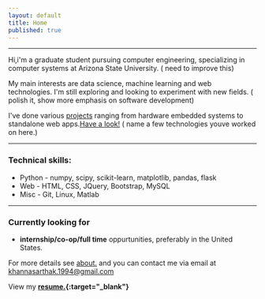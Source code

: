 ```yaml
---
layout: default
title: Home
published: true
---
```


---
Hi,i'm a graduate student pursuing computer engineering, specializing in computer systems at Arizona State University. ( need to improve this)

My main interests are data science, machine learning and web technologies. I'm still exploring and looking to experiment with new fields. ( polish it, show more emphasis on software development)

I've done various [projects](http://khannasarthak.github.io/projects/) ranging from hardware embedded systems to standalone web apps.[Have a look!](http://khannasarthak.github.io/projects/)   ( name a few technologies youve worked on here.)


---
### Technical skills:

* Python - numpy, scipy, scikit-learn, matplotlib, pandas, flask
* Web  - HTML, CSS, JQuery, Bootstrap, MySQL
* Misc - Git, Linux, Matlab

---
### Currently looking for
* **internship/co-op/full time** oppurtunities, preferably in the United States.
   

For more details see [about.](http://khannasarthak.github.io/about/) and you can contact me via email at <a href="mailto:{{ site.email}}">khannasarthak.1994@gmail.com</a>

View my **[resume.](http://khannasarthak.github.io/SarthakKhannaCV.pdf){:target="_blank"}**
